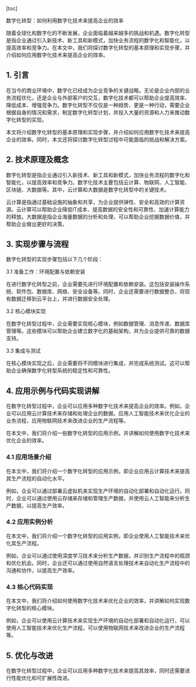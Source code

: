 
[toc]                    
                
                
数字化转型：如何利用数字化技术来提高企业的效率

随着全球化和数字化的不断发展，企业面临着越来越多的挑战和机遇。数字化转型是指企业通过引入新技术、新工具和新模式，加快业务流程的数字化和智能化，以提高效率和竞争力。在本文中，我们将探讨数字化转型的基本原理和实现步骤，并介绍如何应用数字化技术来提高企业的效率。

## 1. 引言

在当今的商业环境中，数字化已经成为企业竞争的关键战略。无论是企业内部的业务流程优化，还是企业与外部客户的交互，数字化技术都可以帮助企业提高效率、降低成本、增强竞争力。数字化转型不仅仅是一种趋势，更是一种行动，需要企业根据自身的情况和需求，制定数字化转型计划，并投入大量的资源和人力来推动数字化转型的实现。

本文将介绍数字化转型的基本原理和实现步骤，并介绍如何应用数字化技术来提高企业的效率。同时，本文还将探讨数字化转型过程中可能面临的挑战和解决方案。

## 2. 技术原理及概念

数字化转型是指企业通过引入新技术、新工具和新模式，加快业务流程的数字化和智能化，以提高效率和竞争力。数字化技术主要包括云计算、物联网、人工智能、区块链、大数据等。其中，云计算和大数据是数字化转型中的关键技术。

云计算是指通过基础设施的抽象和共享，为企业提供弹性、安全和高效的计算资源。云计算可以帮助企业降低IT成本、提高数据的安全性和可靠性、加速计算能力的释放。大数据是指企业海量数据的分析和处理，可以帮助企业挖掘数据价值，并帮助企业做出更好的决策。

## 3. 实现步骤与流程

数字化转型的实现步骤包括以下几个阶段：

3.1 准备工作：环境配置与依赖安装

在进行数字化转型之前，企业需要先进行环境配置和依赖安装。这包括安装操作系统、软件包、数据库、网络、安全设备等。同时，企业还需要进行数据整合，将现有数据迁移到云平台上，并进行数据安全处理。

3.2 核心模块实现

在数字化转型过程中，企业需要实现核心模块，例如数据管理、消息传递、数据库管理等。这些模块可以帮助企业建立数字化的基础架构，并为企业提供可靠的数据支持。

3.3 集成与测试

在核心模块实现之后，企业需要将不同模块进行集成，并完成系统测试。这可以帮助企业确保数字化转型系统的稳定性和可靠性。

## 4. 应用示例与代码实现讲解

在数字化转型过程中，企业可以应用多种数字化技术来提高企业的效率。例如，企业可以应用云计算技术来存储和处理企业的数据，应用人工智能技术来优化企业的业务流程，应用物联网技术来改进企业的生产流程等。

在本文中，我们将介绍一些数字化转型的应用示例，并讲解如何使用数字化技术来优化企业的效率。

### 4.1 应用场景介绍

在本文中，我们将介绍一个数字化转型的应用示例，即企业应用云计算技术来提高其生产流程的自动化水平。

例如，企业可以通过部署云虚拟机来实现生产环境的自动化部署和自动化运行。同时，企业可以通过使用云存储来存储和管理生产数据，并使用云人工智能来分析生产数据，以提高生产效率。

### 4.2 应用实例分析

在本文中，我们将介绍一个数字化转型的应用实例，即企业使用人工智能技术来优化其生产流程。

例如，企业可以通过使用深度学习技术来分析生产数据，并识别生产流程中的瓶颈和优化机会。同时，企业还可以通过使用自然语言处理技术来自动化生产流程中的沟通和协作，以提高生产效率。

### 4.3 核心代码实现

在本文中，我们将介绍如何使用数字化技术来优化企业的效率，并讲解如何实现数字化转型的核心模块。

例如，企业可以使用云计算技术来实现生产环境的自动化部署和自动化运行，可以使用人工智能技术来优化生产流程，可以使用物联网技术来改进企业的生产流程等。

## 5. 优化与改进

在数字化转型过程中，企业可以应用多种数字化技术来提高其效率，同时还需要进行性能优化和可扩展性改进。

